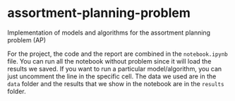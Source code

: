 # assortment-planning-problem
Implementation of models and algorithms for the assortment planning problem (AP)

For the project, the code and the report are combined in the `notebook.ipynb` file. You can run all the notebook without problem since it will load the results we saved. If you want to run a particular model/algorithm, you can just uncomment the line in the specific cell. The data we used are in the `data` folder and the results that we show in the notebook are in the `results` folder.